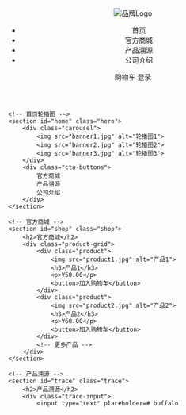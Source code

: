 <!DOCTYPE html>
<html lang="zh-CN">
<head>
    <meta charset="UTF-8">
    <meta name="viewport" content="width=device-width, initial-scale=1.0">
    <title>乳制品商城</title>
    <link rel="stylesheet" href="styles.css">
</head>
<body>
    <!-- 顶部导航栏 -->
    <header>
        <nav>
            <div class="logo">
                <img src="logo.png" alt="品牌Logo">
            </div>
            <ul class="nav-links">
                <li>首页</li>
                <li>官方商城</li>
                <li>产品溯源</li>
                <li>公司介绍</li>
            </ul>
            <div class="cart-login">
                购物车
                登录
            </div>
        </nav>
    </header>

    <!-- 首页轮播图 -->
    <section id="home" class="hero">
        <div class="carousel">
            <img src="banner1.jpg" alt="轮播图1">
            <img src="banner2.jpg" alt="轮播图2">
            <img src="banner3.jpg" alt="轮播图3">
        </div>
        <div class="cta-buttons">
            官方商城
            产品溯源
            公司介绍
        </div>
    </section>

    <!-- 官方商城 -->
    <section id="shop" class="shop">
        <h2>官方商城</h2>
        <div class="product-grid">
            <div class="product">
                <img src="product1.jpg" alt="产品1">
                <h3>产品1</h3>
                <p>¥50.00</p>
                <button>加入购物车</button>
            </div>
            <div class="product">
                <img src="product2.jpg" alt="产品2">
                <h3>产品2</h3>
                <p>¥60.00</p>
                <button>加入购物车</button>
            </div>
            <!-- 更多产品 -->
        </div>
    </section>

    <!-- 产品溯源 -->
    <section id="trace" class="trace">
        <h2>产品溯源</h2>
        <div class="trace-input">
            <input type="text" placeholder=# buffalo
